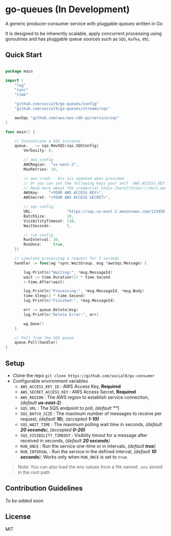 # go-queues (In Development)

A generic producer-consumer service with pluggable queues written in Go

It is designed to be inherently scalable, apply concurrent processing using goroutines and has pluggable queue sources such as `SQS`, `Kafka`, etc.

## Quick Start

```go

package main

import (
	"log"
	"sync"
	"time"

	"github.com/social9/go-queues/config"
	"github.com/social9/go-queues/streams/sqs"

	awsSqs "github.com/aws/aws-sdk-go/service/sqs"
)

func main() {

	// Instantiate a SQS instance
	queue, _ := sqs.NewSQS(sqs.SQSConfig{
		Verbosity: 0,

		// aws config
		AWSRegion:  "us-east-2",
		MaxRetries: 10,

		// aws creds - Env uis updated when provided
		// Or you can set the following keys your self `AWS_ACCESS_KEY_ID`, `AWS_SECRET_ACCESS_KEY`
		// Read more about the credential chain [here](https://docs.aws.amazon.com/sdk-for-go/api/aws/credentials/).
		AWSKey:    "<YOUR AWS ACCESS KEY>",
		AWSSecret: "<YOUR AWS ACCESS SECRET>",

		// sqs config
		URL:               "https://sqs.us-east-2.amazonaws.com/1234567/MyQueue.fifo",
		BatchSize:         10,
		VisibilityTimeout: 120,
		WaitSeconds:       5,

		// run config
		RunInterval: 20,
		RunOnce:     true,
	})

	// simulate processing a request for 2 seconds
	handler := func(wg *sync.WaitGroup, msg *awsSqs.Message) {

		log.Println("Waiting:", *msg.MessageId)
		wait := time.Duration(1) * time.Second
		<-time.After(wait)

		log.Println("Processing:", *msg.MessageId, *msg.Body)
		time.Sleep(2 * time.Second)
		log.Println("Finished:", *msg.MessageId)

		err := queue.Delete(msg)
		log.Println("Delete Error:", err)

		wg.Done()
	}

	// Poll from the SQS queue
	queue.Poll(handler)
}

```

## Setup

- Clone the repo `git clone https://github.com/social9/go-consumer`
- Configurable environment variables
  - `AWS_ACCESS_KEY_ID` : AWS Access Key, **Required**
  - `AWS_SECRET_ACCESS_KEY` : AWS Access Secret, **Required**
  - `AWS_REGION` : The AWS region to establish service connection, _(default **us-east-2**)_
  - `SQS_URL` : The SQS endpoint to poll, _(default **""**)_
  - `SQS_BATCH_SIZE` : The maximum number of messages to receive per request, _(default **10**)_, _(accepted **1-10)**_
  - `SQS_WAIT_TIME` : The maximum polling wait time in seconds, _(default **20 seconds**)_, _(accepted **0-20)**_
  - `SQS_VISIBILITY_TIMEOUT` : Visiblity timout for a message after received in seconds, _(default **20 seconds**)_
  - `RUN_ONCE` : Run the service one-time or in intervals, _(default **true**)_
  - `RUN_INTERVAL` : Run the service in the defined interval, _(default **10 seconds**)_. Works only when `RUN_ONCE` is set to `true`

> Note: You can also load the env values from a file named `.env` stored in the root path

## Contribution Guidelines

_To be added soon_

## License

MIT
